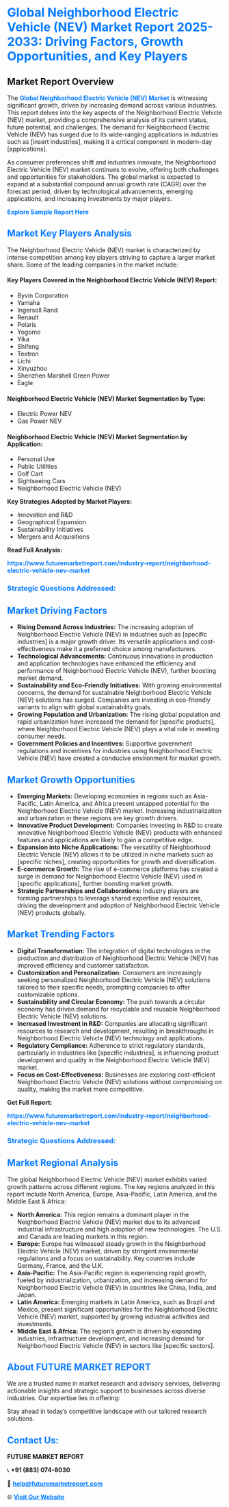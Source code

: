 <h1 style="color: #007BFF;">Global Neighborhood Electric Vehicle (NEV) Market Report 2025-2033: Driving Factors, Growth Opportunities, and Key Players</h1>

<section id="overview">
<h2>Market Report Overview</h2>
<p>The <a href="https://www.futuremarketreport.com/industry-report/neighborhood-electric-vehicle-nev-market" style="color: #007BFF; text-decoration: none;"><strong>Global Neighborhood Electric Vehicle (NEV) Market</strong></a> is witnessing significant growth, driven by increasing demand across various industries. This report delves into the key aspects of the Neighborhood Electric Vehicle (NEV) market, providing a comprehensive analysis of its current status, future potential, and challenges. The demand for Neighborhood Electric Vehicle (NEV) has surged due to its wide-ranging applications in industries such as [insert industries], making it a critical component in modern-day [applications].</p>
<p>As consumer preferences shift and industries innovate, the Neighborhood Electric Vehicle (NEV) market continues to evolve, offering both challenges and opportunities for stakeholders. The global market is expected to expand at a substantial compound annual growth rate (CAGR) over the forecast period, driven by technological advancements, emerging applications, and increasing investments by major players.</p>
</section>

<section id="overview">
<p><a href="https://www.futuremarketreport.com/request-sample/reportId=124373" style="color: #007BFF; text-decoration: none;"><strong>Explore Sample Report Here</strong></a></p>
</section>

<section id="key-players">
<h2 style="color: #007BFF;">Market Key Players Analysis</h2>
<p>The Neighborhood Electric Vehicle (NEV) market is characterized by intense competition among key players striving to capture a larger market share. Some of the leading companies in the market include:</p>
<h4>Key Players Covered in the Neighborhood Electric Vehicle (NEV) Report:</h4>
<ul><li>Byvin Corporation</li><li>Yamaha</li><li>Ingersoll Rand</li><li>Renault</li><li>Polaris</li><li>Yogomo</li><li>Yika</li><li>Shifeng</li><li>Textron</li><li>Lichi</li><li>Xinyuzhou</li><li>Shenzhen Marshell Green Power</li><li>Eagle</li></ul>
<h4>Neighborhood Electric Vehicle (NEV) Market Segmentation by Type:</h4>
<ul><li>Electric Power NEV</li><li>Gas Power NEV</li></ul>

<h4>Neighborhood Electric Vehicle (NEV) Market Segmentation by Application:</h4>
<ul><li>Personal Use</li><li>Public Utilities</li><li>Golf Cart</li><li>Sightseeing Cars</li><li>Neighborhood Electric Vehicle (NEV)</li></ul>
<p><strong>Key Strategies Adopted by Market Players:</strong></p>
<ul>
<li>Innovation and R&D</li>
<li>Geographical Expansion</li>
<li>Sustainability Initiatives</li>
<li>Mergers and Acquisitions</li>
</ul>
</section>

<section>
<p><strong>Read Full Analysis: </strong></p><a href="https://www.futuremarketreport.com/industry-report/neighborhood-electric-vehicle-nev-market" style="color: #007BFF; text-decoration: none;"><strong>https://www.futuremarketreport.com/industry-report/neighborhood-electric-vehicle-nev-market</strong></a>
<h3 style="color: #007BFF;">Strategic Questions Addressed:</h3>
</section>

<section id="driving-factors">
<h2 style="color: #007BFF;">Market Driving Factors</h2>
<ul>
<li><strong>Rising Demand Across Industries:</strong> The increasing adoption of Neighborhood Electric Vehicle (NEV) in industries such as [specific industries] is a major growth driver. Its versatile applications and cost-effectiveness make it a preferred choice among manufacturers.</li>
<li><strong>Technological Advancements:</strong> Continuous innovations in production and application technologies have enhanced the efficiency and performance of Neighborhood Electric Vehicle (NEV), further boosting market demand.</li>
<li><strong>Sustainability and Eco-Friendly Initiatives:</strong> With growing environmental concerns, the demand for sustainable Neighborhood Electric Vehicle (NEV) solutions has surged. Companies are investing in eco-friendly variants to align with global sustainability goals.</li>
<li><strong>Growing Population and Urbanization:</strong> The rising global population and rapid urbanization have increased the demand for [specific products], where Neighborhood Electric Vehicle (NEV) plays a vital role in meeting consumer needs.</li>
<li><strong>Government Policies and Incentives:</strong> Supportive government regulations and incentives for industries using Neighborhood Electric Vehicle (NEV) have created a conducive environment for market growth.</li>
</ul>
</section>

<section id="growth-opportunities">
<h2 style="color: #007BFF;">Market Growth Opportunities</h2>
<ul>
<li><strong>Emerging Markets:</strong> Developing economies in regions such as Asia-Pacific, Latin America, and Africa present untapped potential for the Neighborhood Electric Vehicle (NEV) market. Increasing industrialization and urbanization in these regions are key growth drivers.</li>
<li><strong>Innovative Product Development:</strong> Companies investing in R&D to create innovative Neighborhood Electric Vehicle (NEV) products with enhanced features and applications are likely to gain a competitive edge.</li>
<li><strong>Expansion into Niche Applications:</strong> The versatility of Neighborhood Electric Vehicle (NEV) allows it to be utilized in niche markets such as [specific niches], creating opportunities for growth and diversification.</li>
<li><strong>E-commerce Growth:</strong> The rise of e-commerce platforms has created a surge in demand for Neighborhood Electric Vehicle (NEV) used in [specific applications], further boosting market growth.</li>
<li><strong>Strategic Partnerships and Collaborations:</strong> Industry players are forming partnerships to leverage shared expertise and resources, driving the development and adoption of Neighborhood Electric Vehicle (NEV) products globally.</li>
</ul>
</section>

<section id="trending-factors">
<h2 style="color: #007BFF;">Market Trending Factors</h2>
<ul>
<li><strong>Digital Transformation:</strong> The integration of digital technologies in the production and distribution of Neighborhood Electric Vehicle (NEV) has improved efficiency and customer satisfaction.</li>
<li><strong>Customization and Personalization:</strong> Consumers are increasingly seeking personalized Neighborhood Electric Vehicle (NEV) solutions tailored to their specific needs, prompting companies to offer customizable options.</li>
<li><strong>Sustainability and Circular Economy:</strong> The push towards a circular economy has driven demand for recyclable and reusable Neighborhood Electric Vehicle (NEV) solutions.</li>
<li><strong>Increased Investment in R&D:</strong> Companies are allocating significant resources to research and development, resulting in breakthroughs in Neighborhood Electric Vehicle (NEV) technology and applications.</li>
<li><strong>Regulatory Compliance:</strong> Adherence to strict regulatory standards, particularly in industries like [specific industries], is influencing product development and quality in the Neighborhood Electric Vehicle (NEV) market.</li>
<li><strong>Focus on Cost-Effectiveness:</strong> Businesses are exploring cost-efficient Neighborhood Electric Vehicle (NEV) solutions without compromising on quality, making the market more competitive.</li>
</ul>
</section>

<section>
<p><strong>Get Full Report: </strong></p><a href="https://www.futuremarketreport.com/industry-report/neighborhood-electric-vehicle-nev-market" style="color: #007BFF; text-decoration: none;"><strong>https://www.futuremarketreport.com/industry-report/neighborhood-electric-vehicle-nev-market</strong></a>
<h3 style="color: #007BFF;">Strategic Questions Addressed:</h3>
</section>


<section id="regional-analysis">
<h2 style="color: #007BFF;">Market Regional Analysis</h2>
<p>The global Neighborhood Electric Vehicle (NEV) market exhibits varied growth patterns across different regions. The key regions analyzed in this report include North America, Europe, Asia-Pacific, Latin America, and the Middle East & Africa:</p>
<ul>
<li><strong>North America:</strong> This region remains a dominant player in the Neighborhood Electric Vehicle (NEV) market due to its advanced industrial infrastructure and high adoption of new technologies. The U.S. and Canada are leading markets in this region.</li>
<li><strong>Europe:</strong> Europe has witnessed steady growth in the Neighborhood Electric Vehicle (NEV) market, driven by stringent environmental regulations and a focus on sustainability. Key countries include Germany, France, and the U.K.</li>
<li><strong>Asia-Pacific:</strong> The Asia-Pacific region is experiencing rapid growth, fueled by industrialization, urbanization, and increasing demand for Neighborhood Electric Vehicle (NEV) in countries like China, India, and Japan.</li>
<li><strong>Latin America:</strong> Emerging markets in Latin America, such as Brazil and Mexico, present significant opportunities for the Neighborhood Electric Vehicle (NEV) market, supported by growing industrial activities and investments.</li>
<li><strong>Middle East & Africa:</strong> The region’s growth is driven by expanding industries, infrastructure development, and increasing demand for Neighborhood Electric Vehicle (NEV) in sectors like [specific sectors].</li>
</ul>
</section>

<footer>
<h2 style="color: #007BFF;">About FUTURE MARKET REPORT</h2>
<p>We are a trusted name in market research and advisory services, delivering actionable insights and strategic support to businesses across diverse industries. Our expertise lies in offering:</p>

<p>Stay ahead in today’s competitive landscape with our tailored research solutions.</p>

<h2 style="color: #007BFF;">Contact Us:</h2>
<p><strong>FUTURE MARKET REPORT</strong></p>
<p>📞 <strong>+91 (883) 074-8030</strong></p>
<p>📧 <strong><a href="mailto:help@futuremarketreport.com" style="color: #007BFF;">help@futuremarketreport.com</a></strong></p>
<p>🌐 <strong><a href="https://www.futuremarketreport.com/" style="color: #007BFF;">Visit Our Website</a></strong></p>
</footer>
